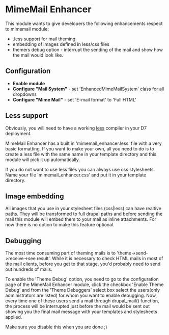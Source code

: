 MimeMail Enhancer
=================

This module wants to give developers the following enhancements respect to mimemail module:

* .less support for mail theming
* embedding of images defined in less/css files
* themers debug option - interrupt the sending of the mail and show how the mail would look like.


Configuration
--------------
- **Enable module**
- **Configure "Mail System"** - set 'EnhancedMimeMailSystem' class for all dropdowns
- **Configure "Mime Mail"** - set 'E-mail format' to 'Full HTML'


Less support
-------------

Obviously, you will need to have a working [less](https://www.drupal.org/project/less) compiler in your D7 deployment.

MimeMail Enhancer has a built in 'mimemail_enhancer.less' file with a very basic formatting.
If you want to make your own, all you need to do is to create a less file with the same name in your template directory and this module will pick it up automatically.


If you do not want to use less files you can always use css stylesheets. Name your file 'mimemail_enhancer.css' and put it in your template directory.


Image embedding
----------------
All images that you use in your stylesheet files (css|less) can have realtive paths. They will be transformed to full drupal paths and before sending the mail this module will embed them to your mail as inline attachments.
For now there is no option to make this feature optional.


Debugging
----------

The most time consuming part of theming mails is to 'theme->send->receive->see result'. While it is necessary to check
 HTML mails in most of the mail clients, before you get to that stage, you'd probably need to send out hundreds of mails.

To enable the 'Theme Debug' option, you need to go to the configuration page of the MimeMail Enhancer module, click the checkbox
 'Enable Theme Debug' and from the 'Theme Debuggers' select box select the users(only administrators are listed) for whom
 you want to enable debugging. Now, every time one of these users send a mail through drupal_mail() function, the process
 will be interrupted just before the mail would be sent out showing you the final mail message with your templates and stylesheets
 applied.
 
Make sure you disable this when you are done ;)

 
 